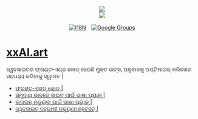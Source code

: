<p align="center"><a href="https://xxai.art"><img src="https://cdn.jsdelivr.net/gh/xxai-art/doc/logo.svg"/></a><br/><a href="https://xxai.art"><img src="https://cdn.jsdelivr.net/gh/xxai-art/doc/xxai.svg"/></a></p><p align="center"><a href="https://github.com/xxai-art/doc#readme"><img alt="I18N" src="https://cdn.jsdelivr.net/gh/wactax/img/t.svg"/></a>　<a href="https://groups.google.com/u/0/g/xxai-art"><img alt="Google Groups" src="https://cdn.jsdelivr.net/gh/wactax/img/g-groups.svg"/></a></p>

# [xxAI.art](https://xxAI.art)

ୱେବସାଇଟର ଫ୍ରଣ୍ଟ-ଏଣ୍ଡ କୋଡ୍ ହେଉଛି ମୁକ୍ତ ଉତ୍ସ, ଅନୁବାଦକୁ ଅପ୍ଟିମାଇଜ୍ କରିବାରେ ସାହାଯ୍ୟ କରିବାକୁ ସ୍ୱାଗତ |

* [ଫ୍ରଣ୍ଟ-ଏଣ୍ଡ୍ କୋଡ୍ |](https://github.com/xxai-art/web)
* [ସମୁଦାୟ ଭାବରେ ସାଇଟ୍ ପାଇଁ ଭାଷା ପ୍ୟାକ୍ |](https://github.com/xxai-art/web/tree/main/i18n)
* [ଲଗଇନ୍ ମଡ୍ୟୁଲ୍ ପାଇଁ ଭାଷା ପ୍ୟାକ୍ |](https://github.com/wacpkg/user/tree/main/ui.i18n)
* [ୱେବସାଇଟ୍ ବହୁଭାଷୀ ଡକ୍ୟୁମେଣ୍ଟେସନ୍ |](https://github.com/xxai-doc)
